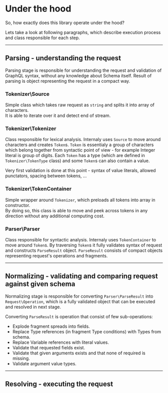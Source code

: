 # Under the hood

So, how exactly does this library operate under the hood? 

Lets take a look at following paragraphs, which describe execution process and class responsible for each step.

***

## Parsing - understanding the request

Parsing stage is responsible for understanding the request and validation of GraphQL syntax, without any knowledge about Schema itself. Result of parsing is object representing the request in a compact way.

### Tokenizer\Source

Simple class which takes raw request as `string` and splits it into array of characters. \
It is able to iterate over it and detect end of stream.

### Tokenizer\Tokenizer

Class responsible for lexical analysis. Internaly uses `Source` to move around characters and creates `Token`s.
`Token` is essentialy a group of characters which belong together from syntactic point of view - for example Integer literal is group of digits. Each `Token` has a type (which are defined in `Tokenizer\TokenType` class) and some `Token`s can also contain a value.

Very first validation is done at this point - syntax of value literals, allowed punctators, spacing between tokens, ...

### Tokenizer\TokenContainer

Simple wrapper around `Tokenizer`, which preloads all tokens into array in constructor. \
By doing so, this class is able to move and peek across tokens in any direction without any additional computing cost.

### Parser\Parser

Class responsible for syntactic analysis. Internaly uses `TokenContainer` to move around `Token`s.
By traversing `Token`s it fully validates syntax of request and constructs `ParseResult` object. `ParseResult` consists of 
compact objects representing request's operations and fragments.

***

## Normalizing - validating and comparing request against given schema

Normalizing stage is responsible for converting `Parser\ParseResult` into `Request\Operation`, which is a fully validated object that can be executed and resolved in next stage.

Converting `ParseResult` is operation that consist of few sub-operations:
  - Explode fragment spreads into fields.
  - Replace Type references (in fragment Type conditions) with Types from schema.
  - Replace Variable references with literal values.
  - Validate that requested fields exist.
  - Validate that given arguments exists and that none of required is missing. 
  - Validate argument value types.

***

## Resolving - executing the request


